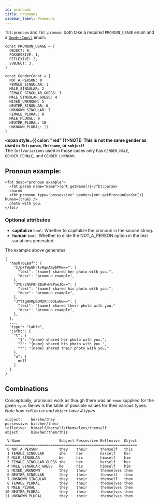 ```yaml
---
id: pronouns
title: Pronouns
sidebar_label: Pronouns
---
```


`fbt:pronoun` and `fbt.pronoun` both take a required `PRONOUN_USAGE` enum and a [`GenderConst`](https://github.com/facebook/fbt/blob/main/runtime/nonfb/GenderConst.js) enum:
```
const PRONOUN_USAGE = {
  OBJECT: 0,
  POSSESSIVE: 1,
  REFLEXIVE: 2,
  SUBJECT: 3,
}

const GenderConst = {
  NOT_A_PERSON: 0
  FEMALE_SINGULAR: 1
  MALE_SINGULAR: 2
  FEMALE_SINGULAR_GUESS: 3
  MALE_SINGULAR_GUESS: 4
  MIXED_UNKNOWN: 5
  NEUTER_SINGULAR: 6
  UNKNOWN_SINGULAR: 7
  FEMALE_PLURAL: 8
  MALE_PLURAL: 9
  NEUTER_PLURAL: 10
  UNKNOWN_PLURAL: 11
}
```

**<span style={{ color: "red" }}>NOTE: This is not the same gender as used in `fbt:param`, `fbt:name`, or `subject`!</span>**<br/>
The `IntlVariations` used in those cases only has `GENDER_MALE`, `GENDER_FEMALE`, and `GENDER_UNKNOWN`.


## Pronoun example:

```
<fbt desc="pronoun example">
  <fbt:param name="name">{ent.getName()}</fbt:param>
  shared
  <fbt:pronoun type="possessive" gender={ent.getPronounGender()} human={true} />
  photo with you.
</fbt>
```

### Optional attributes
* **capitalize** `bool`: Whether to capitalize the pronoun in the source string.
* **human** `bool`: Whether to elide the NOT_A_PERSON option in the text variations generated.

The example above generates:
```
{
  "hashToLeaf": {
    "I/p+TWpGhrtv9gnABybPMw==": {
      "text": "{name} shared her photo with you.",
      "desc": "pronoun example",
    },
    "3Yb/zNhF8nZ8aR+NSPaeJQ==": {
      "text": "{name} shared his photo with you.",
      "desc": "pronoun example",
    },
    "JYTtgHGMpBOM2Vrc9JLeUw==": {
      "text": "{name} shared their photo with you."
      "desc": "pronoun example",
    },
  },
  ...,
  "type": "table",
  "jsfbt": {
    "t": {
      "1": "{name} shared her photo with you.",
      "2": "{name} shared his photo with you.",
      "*": "{name} shared their photo with you."
    },
    "m": [
      null
    ]
  }
}
```

## Combinations
Conceptually, pronouns work as though there was an `enum` supplied for the given `type`.
Below is the table of possible values for their various types.
*Note how `reflexive` and `object` have 4 types*

    subject:    he/she/they
    possessive: his/her/their
    reflexive:  himself/herself/themselves/themself
    object:     him/her/them/this

     V Name                  Subject Possessive Reflexive  Object
    =============================================================
     0 NOT_A_PERSON          they    their      themself   this
     1 FEMALE_SINGULAR       she     her        herself    her
     2 MALE_SINGULAR         he      his        himself    him
     3 FEMALE_SINGULAR_GUESS she     her        herself    her
     4 MALE_SINGULAR_GUESS   he      his        himself    him
     5 MIXED_UNKNOWN         they    their      themselves them
     6 NEUTER_SINGULAR       they    their      themself   them
     7 UNKNOWN_SINGULAR      they    their      themself   them
     8 FEMALE_PLURAL         they    their      themselves them
     9 MALE_PLURAL           they    their      themselves them
    10 NEUTER_PLURAL         they    their      themselves them
    11 UNKNOWN_PLURAL        they    their      themselves them
